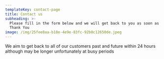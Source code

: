 ```yaml
---
templateKey: contact-page
title: Contact us
subheading: >-
  Please fill in the form below and we will get back to you as soon as we can.
  Thank You
image: /img/25fee8aa-b18e-4e9e-83fc-92b0c12650de.jpeg
---
```

We aim to get back to all of our customers past and future within 24 hours although may be longer unfortunately at busy periods
